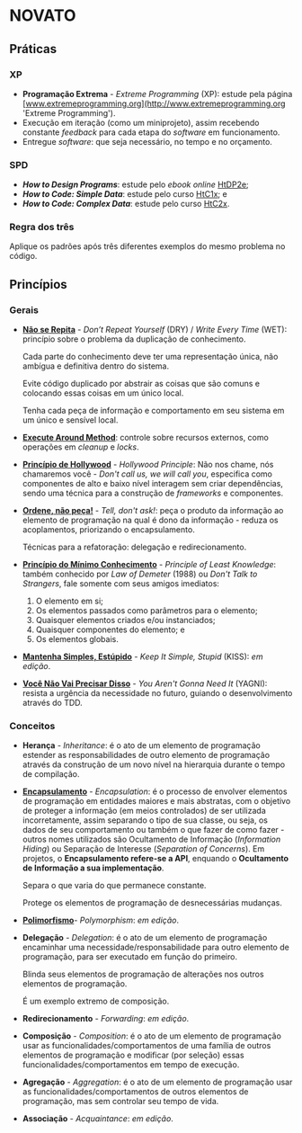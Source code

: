 # NOVATO

## Práticas

### XP

- **Programação Extrema** - _Extreme Programming_ (XP): estude pela página
  [www.extremeprogramming.org](http://www.extremeprogramming.org 'Extreme
Programming').
- Execução em iteração (como um miniprojeto), assim recebendo constante
  _feedback_ para cada etapa do _software_ em funcionamento.
- Entregue _software_: que seja necessário, no tempo e no orçamento.

### SPD

- **_How to Design Programs_**: estude pelo _ebook online_
  [HtDP2e](http://www.ccs.neu.edu/home/matthias/HtDP2e 'How to Design Programs,
Second Edition');
- **_How to Code: Simple Data_**: estude pelo curso
  [HtC1x](https://www.edx.org/course/how-code-simple-data-ubcx-htc1x 'How to
Code: Simple Data'); e
- **_How to Code: Complex Data_**: estude pelo curso
  [HtC2x](https://www.edx.org/course/how-code-complex-data-ubcx-htc2x 'How to
Code: Complex Data').

### Regra dos três

Aplique os padrões após três diferentes exemplos do mesmo problema no código.

## Princípios

### Gerais

- [**Não se Repita**](http://wiki.c2.com/?DontRepeatYourself "Don't Repeat
Yourself") - _Don’t Repeat Yourself_ (DRY) / _Write Every Time_ (WET):
  princípio sobre o problema da duplicação de conhecimento.

  Cada parte do conhecimento deve ter uma representação única, não ambígua e
  definitiva dentro do sistema.

  Evite código duplicado por abstrair as coisas que são comuns e colocando essas
  coisas em um único local.

  Tenha cada peça de informação e comportamento em seu sistema em um único e
  sensível local.

- [**Execute Around Method**](http://wiki.c2.com/?ExecuteAroundMethod 'Execute
Around Method'): controle sobre recursos externos, como operações em _cleanup_
  e _locks_.

- [**Princípio de Hollywood**](http://wiki.c2.com/?HollywoodPrinciple 'Hollywood Principle') - _Hollywood Principle_: Não nos chame, nós chamaremos
  você - _Don't call us, we will call you_, especifica como componentes de alto
  e baixo nível interagem sem criar dependências, sendo uma técnica para a
  construção de _frameworks_ e componentes.

- [**Ordene, não peça!**](http://wiki.c2.com/?TellDontAsk "Tell, don't ask!") -
  _Tell, don't ask!_: peça o produto da informação ao elemento de programação na
  qual é dono da informação - reduza os acoplamentos, priorizando o
  encapsulamento.

  Técnicas para a refatoração: delegação e redirecionamento.

- [**Princípio do Mínimo Conhecimento**](http://wiki.c2.com/?LawOfDemeter 'Principle of Least Knowledge') - _Principle of Least Knowledge_: também
  conhecido por _Law of Demeter_ (1988) ou _Don't Talk to Strangers_, fale
  somente com seus amigos imediatos:

  1. O elemento em si;
  2. Os elementos passados como parâmetros para o elemento;
  3. Quaisquer elementos criados e/ou instanciados;
  4. Quaisquer componentes do elemento; e
  5. Os elementos globais.

- [**Mantenha Simples, Estúpido**](http://wiki.c2.com/?KeepItSimple 'Keep It
Simple, Stupid') - _Keep It Simple, Stupid_ (KISS): _em edição_.

- [**Você Não Vai Precisar Disso**](http://wiki.c2.com/?YouArentGonnaNeedIt "You
Aren't Gonna Need It") - _You Aren't Gonna Need It_ (YAGNI): resista a
  urgência da necessidade no futuro, guiando o desenvolvimento através do TDD.

### Conceitos

- **Herança** - _Inheritance_: é o ato de um elemento de programação estender as
  responsabilidades de outro elemento de programação através da construção de um
  novo nível na hierarquia durante o tempo de compilação.

- [**Encapsulamento**](http://wiki.c2.com/?EncapsulationDefinition 'Encapsulation') - _Encapsulation_: é o processo de envolver elementos de
  programação em entidades maiores e mais abstratas, com o objetivo de proteger
  a informação (em meios controlados) de ser utilizada incorretamente, assim
  separando o tipo de sua classe, ou seja, os dados de seu comportamento ou
  também o que fazer de como fazer - outros nomes utilizados são Ocultamento de
  Informação (_Information Hiding_) ou Separação de Interesse (_Separation of
  Concerns_). Em projetos, o **Encapsulamento refere-se a API**, enquando o
  **Ocultamento de Informação a sua implementação**.

  Separa o que varia do que permanece constante.

  Protege os elementos de programação de desnecessárias mudanças.

- [**Polimorfismo**](http://wiki.c2.com/?PolyMorphism 'Polimorfismo')-
  _Polymorphism_: _em edição_.

- **Delegação** - _Delegation_: é o ato de um elemento de programação encaminhar
  uma necessidade/responsabilidade para outro elemento de programação, para ser
  executado em função do primeiro.

  Blinda seus elementos de programação de alterações nos outros elementos de
  programação.

  É um exemplo extremo de composição.

- **Redirecionamento** - _Forwarding_: _em edição_.

- **Composição** - _Composition_: é o ato de um elemento de programação usar as
  funcionalidades/comportamentos de uma família de outros elementos de
  programação e modificar (por seleção) essas funcionalidades/comportamentos em
  tempo de execução.

- **Agregação** - _Aggregation_: é o ato de um elemento de programação usar as
  funcionalidades/comportamentos de outros elementos de programação, mas sem
  controlar seu tempo de vida.

- **Associação** - _Acquaintance_: _em edição_.
